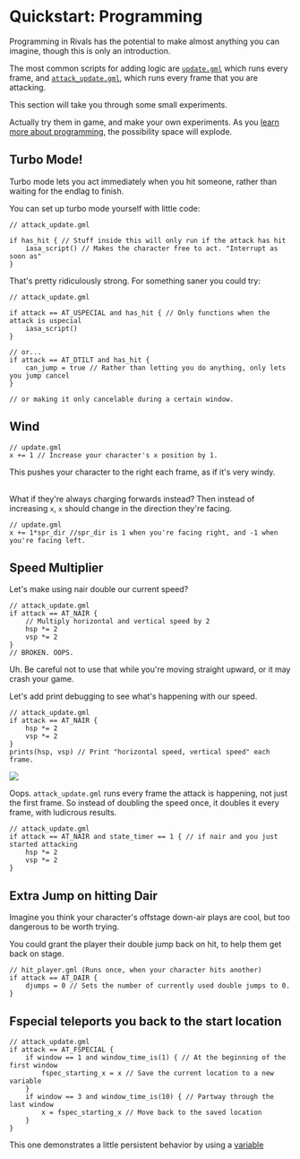 # Quickstart: Programming

Programming in Rivals has the potential to make almost anything you can imagine, though this is only an introduction.

The most common scripts for adding logic
are [`update.gml`](/workshop_guide/programming/reference/scripts/event_scripts.md#update-gml) which runs every frame,
and [`attack_update.gml`](/workshop_guide/programming/reference/scripts/event_scripts.md#attack-update-gml), which
runs every frame that you are attacking.

This section will take you through some small experiments.

Actually try them in game, and make your own experiments. As
you [learn more about programming](/workshop_guide/programming/learning_path), the possibility space will explode.

## Turbo Mode!

Turbo mode lets you act immediately when you hit someone, rather than waiting for the endlag to finish.

You can set up turbo mode yourself with little code:

```gml
// attack_update.gml

if has_hit { // Stuff inside this will only run if the attack has hit
    iasa_script() // Makes the character free to act. "Interrupt as soon as"
}
```

That's pretty ridiculously strong. For something saner you could try:

```gml
// attack_update.gml

if attack == AT_USPECIAL and has_hit { // Only functions when the attack is uspecial
    iasa_script()
}

// or...
if attack == AT_DTILT and has_hit {
    can_jump = true // Rather than letting you do anything, only lets you jump cancel
}

// or making it only cancelable during a certain window.
```

## Wind

```gml
// update.gml
x += 1 // Increase your character's x position by 1.
```

This pushes your character to the right each frame, as if it's very windy.

\
What if they're always charging forwards instead? Then instead of increasing `x`, `x` should change in the direction
they're facing.

```gml
// update.gml
x += 1*spr_dir //spr_dir is 1 when you're facing right, and -1 when you're facing left.
```

## Speed Multiplier

Let's make using nair double our current speed?

```gml
// attack_update.gml
if attack == AT_NAIR {
    // Multiply horizontal and vertical speed by 2
    hsp *= 2
    vsp *= 2
}
// BROKEN. OOPS.
```

Uh. Be careful not to use that while you're moving straight upward, or it may crash your game.

Let's add print debugging to see what's happening with our speed.

```gml
// attack_update.gml
if attack == AT_NAIR {
    hsp *= 2
    vsp *= 2
}
prints(hsp, vsp) // Print "horizontal speed, vertical speed" each frame.
```

![](https://i.gyazo.com/3d8e10ca4c9d141e1223c8c490082efa.png)

Oops. `attack_update.gml` runs every frame the attack is happening, not just the first frame. So instead of doubling the
speed once, it doubles it every frame, with ludicrous results.

```gml
// attack_update.gml
if attack == AT_NAIR and state_timer == 1 { // if nair and you just started attacking
    hsp *= 2
    vsp *= 2
}
```

## Extra Jump on hitting Dair

Imagine you think your character's offstage down-air plays are cool, but too dangerous to be worth trying.

You could grant the player their double jump back on hit, to help them get back on stage.

```gml
// hit_player.gml (Runs once, when your character hits another)
if attack == AT_DAIR {
    djumps = 0 // Sets the number of currently used double jumps to 0.
}
```

## Fspecial teleports you back to the start location

```gml
// attack_update.gml
if attack == AT_FSPECIAL {
    if window == 1 and window_time_is(1) { // At the beginning of the first window
        fspec_starting_x = x // Save the current location to a new variable
    }
    if window == 3 and window_time_is(10) { // Partway through the last window
        x = fspec_starting_x // Move back to the saved location
    }
}
```

This one demonstrates a little persistent behavior by using
a [variable](/workshop_guide/programming/learning_path/variables)
